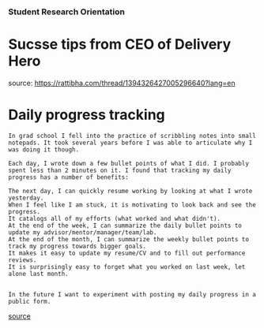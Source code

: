 

### Student Research Orientation 

# Sucsse tips from CEO of Delivery Hero

source: https://rattibha.com/thread/1394326427005296640?lang=en


# Daily progress tracking
```
In grad school I fell into the practice of scribbling notes into small notepads. It took several years before I was able to articulate why I was doing it though.

Each day, I wrote down a few bullet points of what I did. I probably spent less than 2 minutes on it. I found that tracking my daily progress has a number of benefits:

The next day, I can quickly resume working by looking at what I wrote yesterday.
When I feel like I am stuck, it is motivating to look back and see the progress.
It catalogs all of my efforts (what worked and what didn't).
At the end of the week, I can summarize the daily bullet points to update my advisor/mentor/manager/team/lab.
At the end of the month, I can summarize the weekly bullet points to track my progress towards bigger goals.
It makes it easy to update my resume/CV and to fill out performance reviews.
It is surprisingly easy to forget what you worked on last week, let alone last month.


In the future I want to experiment with posting my daily progress in a public form.
```
[source](https://web.eecs.utk.edu/~azh/blog/lessonsfrommyphd.html)
